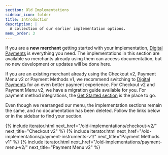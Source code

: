 ```yaml
---
section: Old Implementations
sidebar_icon: folder
title: Introduction
description: |
  A collection of our earlier implementation options.
menu_order: 3
---
```


If you are a **new merchant** getting started with your implementation,
[Digital Payments][payments-only] is everything you need. The implementations in
this section are available so merchants already using them can access
documentation, but no new development or updates will be done here.

If you are an existing merchant already using the Checkout v2, Payment Menu v2
or Payment Methods v1, we recommend switching to
[Digital Payments][payments-only] for an even better payment experience. For
Checkout v2 and Payment Menu v2, we have a migration guide available for you.
For payment method integrations, the [Get Started section][get-started] is the
place to go.

Even though we rearranged our menu, the implementation sections remain the same,
and no documentation has been deleted. Follow the links below or in the sidebar
to find your section.

{% include iterator.html next_href="/old-implementations/checkout-v2/"
                         next_title="Checkout v2" %}
{% include iterator.html next_href="/old-implementations/payment-instruments-v1/"
                         next_title="Payment Methods v1" %}
{% include iterator.html next_href="/old-implementations/payment-menu-v2/"
                         next_title="Payment Menu v2" %}

[payments-only]: /checkout-v3
[migration-guide]: /checkout-v3/migration-guides
[get-started]: /checkout-v3/get-started
